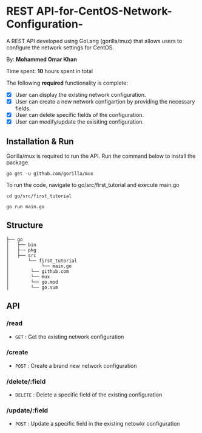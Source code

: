 # REST API-for-CentOS-Network-Configuration-
A REST API developed using GoLang (gorilla/mux) that allows users to configure the network settings for CentOS.

By: **Mohammed Omar Khan**

Time spent: **10** hours spent in total

The following **required** functionality is complete:

* [x] User can display the existing network configuration.
* [x] User can create a new network configartion by providing the necessary fields.
* [x] User can delete specific fields of the configuration.
* [x] User can modify/update the exisiting configuration.

## Installation & Run

Gorilla/mux is required to run the API. Run the command below to install the package.
```
go get -u github.com/gorilla/mux
```
To run the code, navigate to go/src/first_tutorial and execute main.go
```
cd go/src/first_tutorial
```
```
go run main.go
```
## Structure 
```
├── go
│   ├── bin
│   ├── pkg          
│   ├── src          
│       └── first_tutorial
│            └── main.go  
│        └── github.com
│        └── mux
│        └── go.mod
│        └── go.sum

```

## API

### /read
- `GET` : Get the existing network configuration

### /create
- `POST` : Create a brand new network configuration

### /delete/:field
- `DELETE` : Delete a specific field of the existing configuration

### /update/:field
- `POST` : Update a specific field in the existing netowkr configuration
